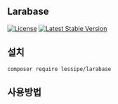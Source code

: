 ## Larabase
[![License](https://poser.pugx.org/lessipe/larabase/license)](https://packagist.org/packages/lessipe/larabase)
[![Latest Stable Version](https://poser.pugx.org/lessipe/larabase/v/stable)](https://packagist.org/packages/lessipe/larabase)


## 설치

```shell
composer require lessipe/larabase
```

## 사용방법
